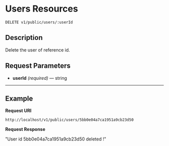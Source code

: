 # Users Resources

    DELETE v1/public/users/:userId

## Description
Delete the user of reference id.

## Request Parameters

- **userId** _(required)_ — string

***

## Example
**Request URI**

    http://localhost/v1/public/users/5bb0e04a7ca1951a9cb23d50

**Request Response**

"User id 5bb0e04a7ca1951a9cb23d50 deleted !"